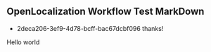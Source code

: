 ## OpenLocalization Workflow Test MarkDown
* 2deca206-3ef9-4d78-bcff-bac67dcbf096 
thanks!

Hello world